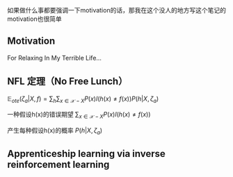 如果做什么事都要强调一下motivation的话，那我在这个没人的地方写这个笔记的motivation也很简单

## Motivation
For Relaxing In My Terrible Life...

## NFL 定理（No Free Lunch）

$\mathbb{E}_{ote}(\zeta_a|X, f) = \sum_{h} \sum_{x \in \mathcal{X} - X}P(x)I(h(x) \ne f(x))P(h|X,\zeta_a)$

一种假设h(x)的错误期望
$\sum_{x\in\mathcal{X} - X} P(x)I(h(x) \neq f(x))$

产生每种假设h(x)的概率
$P(h|X,\zeta_a)$


## Apprenticeship learning via inverse reinforcement learning

